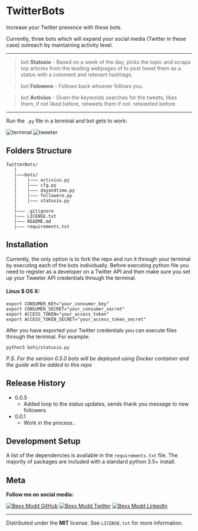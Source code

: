 # TwitterBots
Increase your Twitter presence with these bots.

Currently, three bots which will expand your social media (Twitter in these case) outreach by maintaining activity level.

-----
> bot **Statusio** - Based on a week of the day, picks the topic and scraps top articles from the leading webpages of to post tweet them as a status with a comment and relevant hashtags.

> bot **Folowero** - Follows back whoever follows you.

> bot **Activius** - Given the keywords searches for the tweets, likes them, if not liked before, retweets them if not. retweeted before.

------
Run the `.py` file in a terminal and bot gets to work:

![terminal](https://media1.giphy.com/media/f94ATwIosgMFG5xwjs/giphy.gif)
![tweeter](https://media0.giphy.com/media/gLbiraGzJQFuPN0WOH/giphy.gif)

## Folders Structure
```
TwitterBots/
   |
   |———bots/
   |    |——— activius.py
   |    |——— cfg.py
   |    |——— dayandtime.py
   |    |——— followero.py
   |    |——— statusio.py
   |
   |——— .gitignore
   |——— LICENSE.txt
   |——— README.md
   |——— requirements.txt
```

## Installation

Currently, the only option is to fork the repo and run it through your terminal by executing each of the bots individually.
Before executing python file you need to register as a developer on a Twitter API and then make sure you set up your Tweeter API credentials through the terminal.

#### Linux $ OS X:
```
export CONSUMER_KEY="your_consumer_key"
export CONSUMER_SECRET="your_consumer_secret"
export ACCESS_TOKEN="your_access_token"
export ACCESS_TOKEN_SECRET="your_access_token_secret"
```

After you have exported your Twitter credentials you can execute files through the terminal. For example:
```
python3 bots/statusio.py
```

_P.S. For the version 0.5.0 bots will be deployed using Docker container and the guide will be added to this repo_

## Release History
* 0.0.5
   * Added loop to the status updates, sends thank you message to new followers
* 0.0.1
   * Work in the process..


## Development Setup

A list of the dependencies is available in the `requirements.txt` file. The majority of packages are included with a standard python 3.5+ install.

## Meta

**Follow me on social media:**

[![Bexx Modd GitHub](https://i.imgur.com/rnEivsV.png)](https://github.com/bexxmodd) [![Bexx Modd Twitter](https://i.imgur.com/BMdn8gX.png)](https://twitter.com/bexxmodd) [![Bexx Modd LinkedIn](https://i.imgur.com/NxflDxM.png)](https://www.linkedin.com/in/bmodebadze/)

---------
Distributed under the **MIT** license. See `LICENSE.txt` for more information.

